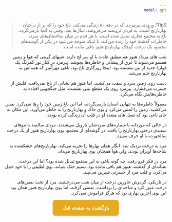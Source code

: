 ```yaml
---
model: gpt
---
```


> [!Tip] ورودی
> پیرمردی که در دههٔ ۵۰ زندگی می‌کند، باغ خود را که پر از درختان بهارنارنج است، به فردی ثروتمند می‌فروشد. سال‌ها بعد، وقتی به آنجا بازمی‌گردد، باغ به مجتمع تجاری تبدیل شده است. با هر قدم در میان ساختمان‌های سرد، خاطرات گذشتهٔ خود را زنده می‌کند، تا اینکه متوجه می‌شود در یکی از گوشه‌های مجتمع، یک درخت کوچک بهارنارنج هنوز باقی مانده است.

شب های مرداد هنوز هم مطبق عادت با او سر لج دارند. شبهای گرمی که هوا و زمین همسو می‌شوند تا عرق از پیشانی و خاطره‌ها بجوشد. پیرمرد در کنار نور کمرنگ یک فوارهٔ جدید از بتن نشسته بود. اینجا روزگاری باغ بود، باغی مهرآمیز که همه‌اش به بهارنارنج ختم می‌شد.

دست روی زمین سرد و سفت می‌کشید، اما هنوز هم نشانی از باغ نمی‌یافت. قلبش از حسرت می‌فشارد. پیرمرد روی یک مقطع بتنی نشست، مثل جنگجویی افتاده به خاطره‌هایش نگاه می‌کرد.

معمولاً خاطره‌ها به تنهایی انسان بازمی‌گردند، اما این باغ زمین خود را رها نمی‌کرد. نفس می‌کشید، زمین را لمس می‌کرد و بوی خاک و بهارنارنج را به خاطر می‌آورد. این مکان به جای باغی بود که نسل های متعدد او در قلب آن زندگی کرده بودند.

در حالی که موردانه با شماره‌های سردشان بازویل می‌شدند، مردی سالمند با موهای سفیدی درختی بهارنارنج را یافت. در گوشه‌ای از مجتمع، بوی بهارنارنج هنوز از یک درخت سالخورده با او حرف می‌زد.

مرد به درخت نزدیک شد. انگار همان بهارها را تجربه می‌کند. بهارنارنج‌های خشکشده به شاخه‌ها آویزان بودند، ولی هوا همچنان بوی بهارنارنج می‌داد.

مرد در فکر فرو رفت. چه گونه باغی به این مجتمع تبدیل شده بود؟ اما این درخت، نشانه‌ای از گذشته، هنوز هم باقی مانده بود. نسیم خنک شبانه، بوی لطیفی را با خود حمل می‌کرد، و قلب مرد از حسرتی شیرین می‌تپید.

در تاریکی، گردوش خاورین درخت از میان شب می‌درخشید. مرد از تحت نفس‌های درخت عبور کرد و شاخه‌ای را برداشت. نفسی گرفته، اما بوی بهارنارنج هنوز همان بود. این بوی آخرین بهاری بود که هرگز فراموش نمی‌کرد.

<html dir="rtl" lang="fa"><head> <meta charset="UTF-8"> <style> .back-button { display: inline-block; padding: 15px 30px; background-color: rgb(229, 170, 31); color: white; text-decoration: none; border-radius: 8px; font-family: 'Vazirmatn', Tahoma, Geneva, Verdana, sans-serif; font-weight: bold; font-size: 16px; border: none; cursor: pointer; transition: background-color 0.3s ease; box-shadow: 0 2px 5px rgba(0,0,0,0.1); } .back-button:hover { background-color: rgb(205, 150, 25); box-shadow: 0 3px 8px rgba(0,0,0,0.2); } .button-container { display: flex; justify-content: center; align-items: center;} </style></head><body> <div class="button-container"> <button class="back-button" onclick="window.history.back()" aria-label="بازگشت به صفحه قبل"> بازگشت به صفحه قبل </button> </div></body></html>